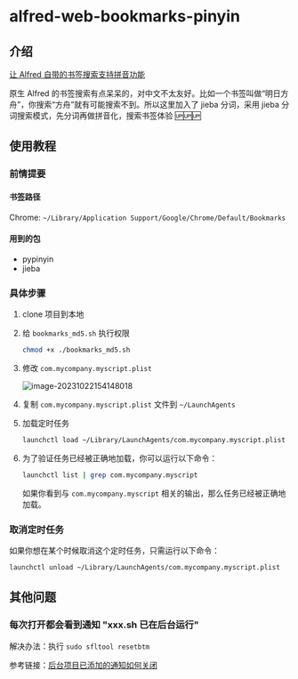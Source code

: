 # alfred-web-bookmarks-pinyin

## 介绍

[让 Alfred 自带的书签搜索支持拼音功能](https://kudoryafuka3.github.io/2023/08/13/%E8%AE%A9-Alfred-%E8%87%AA%E5%B8%A6%E7%9A%84%E4%B9%A6%E7%AD%BE%E6%90%9C%E7%B4%A2%E6%94%AF%E6%8C%81%E6%8B%BC%E9%9F%B3%E5%8A%9F%E8%83%BD/)

原生 Alfred 的书签搜索有点呆呆的，对中文不太友好。比如一个书签叫做“明日方舟”，你搜索“方舟”就有可能搜索不到。所以这里加入了 jieba 分词，采用 jieba 分词搜索模式，先分词再做拼音化，搜索书签体验 🆙🆙🆙

## 使用教程

### 前情提要


#### 书签路径

Chrome: `~/Library/Application Support/Google/Chrome/Default/Bookmarks`

#### 用到的包

- pypinyin
- jieba

### 具体步骤

1. clone 项目到本地

2. 给 `bookmarks_md5.sh` 执行权限

   ~~~sh
   chmod +x ./bookmarks_md5.sh
   ~~~

3. 修改 `com.mycompany.myscript.plist`

   ![image-20231022154148018](/Users/ritsu/Library/Application%20Support/typora-user-images/image-20231022154148018.png)

4. 复制 `com.mycompany.myscript.plist` 文件到 `~/LaunchAgents`

5. 加载定时任务

   ~~~sh
   launchctl load ~/Library/LaunchAgents/com.mycompany.myscript.plist
   ~~~

6. 为了验证任务已经被正确地加载，你可以运行以下命令：

   ~~~sh
   launchctl list | grep com.mycompany.myscript
   ~~~

   如果你看到与 `com.mycompany.myscript` 相关的输出，那么任务已经被正确地加载。

### 取消定时任务

如果你想在某个时候取消这个定时任务，只需运行以下命令：

```bash
launchctl unload ~/Library/LaunchAgents/com.mycompany.myscript.plist
```

## 其他问题

### 每次打开都会看到通知 "xxx.sh 已在后台运行"

解决办法：执行 `sudo sfltool resetbtm`

参考链接：[后台项目已添加的通知如何关闭](https://discussionschinese.apple.com/thread/254470532)
